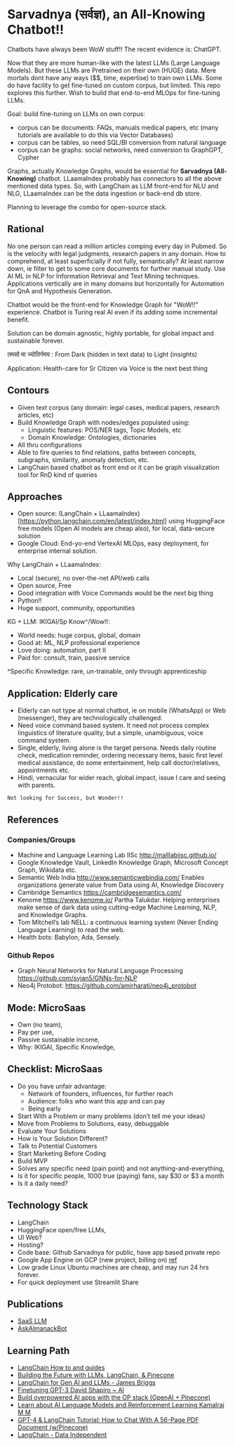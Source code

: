 # Sarvadnya (सर्वज्ञ), an All-Knowing Chatbot!!

Chatbots have always been WoW stuff!! The recent evidence is: ChatGPT.

Now that they are more human-like with the latest LLMs (Large Language Models). But these LLMs are Pretrained on their own (HUGE) data. Mere mortals dont have any ways ($$, time, expertise) to train own LLMs.
Some do have facility to get fine-tuned on custom corpus, but limited. This repo explores this further. Wish to build that end-to-end MLOps for fine-tuning LLMs.

Goal: build fine-tuning on LLMs on own corpus:
- corpus can be documents: FAQs, manuals medical papers, etc (many tutorials are available to do this via Vector Databases)
- corpus can be tables, so need SQL/BI conversion from natural language  
- corpus can be graphs: social networks, need conversion to GraphGPT, Cypher

Graphs, actually Knowledge Graphs, would be essential for **Sarvadnya (All-Knowing)** chatbot. LLaamaIndex probably has connectors to all the above mentioned data types.
So, with LangChain as LLM front-end for NLU and NLG, LLaamaIndex can be the data ingestion or back-end db store.

Planning to leverage the combo for open-source stack.


## Rational

No one person can read a million articles comping every day in Pubmed. So is the velocity with legal judgments, research papers in any domain. How to comprehend, at least superficially if not fully,  semantically? At least narrow down, ie filter to get to some core documents for further manual study. Use AI ML in NLP for Information Retrieval and Text Mining techniques. Applications vertically are in many domains but horizontally for Automation for QnA and Hypothesis Generation.

Chatbot would be the front-end for Knowledge Graph for "WoW!!" experience. Chatbot is Turing real AI even if its adding some incremental benefit.

Solution can be domain agnostic, highly portable, for global impact and sustainable forever.

तमसो मा ज्योतिर्गमय : From Dark (hidden in text data) to Light (insights)

Application: Health-care for Sr Citizen via Voice is the next best thing

## Contours
- Given text corpus (any domain: legal cases, medical papers, research articles, etc)
- Build Knowledge Graph with nodes/edges populated using:
	- Linguistic features: POS/NER tags, Topic Models, etc
	- Domain Knowledge: Ontologies, dictionaries
- All thru configurations
- Able to fire queries to find relations, paths between concepts, subgraphs, similarity, anomaly detection, etc.
- LangChain based chatbot as front end or it can be graph visualization tool for RnD kind of queries

## Approaches
- Open source: (LangChain + LLaamaIndex)[https://python.langchain.com/en/latest/index.html] using HuggingFace free models (Open AI models are cheap also), for local, data-secure solution
- Google Cloud: End-yo-end VertexAI MLOps, easy deployment, for enterprise internal solution.


Why LangChain + LLaamaIndex:
- Local (secure), no over-the-net API/web calls
- Open source, Free
- Good integration with Voice Commands would be the next big thing
- Python!!
- Huge support, community, opportunities

KG + LLM: IKIGAI/Sp Know^/Wow!!: 
- World needs: huge corpus, global, domain
- Good at: ML, NLP professional experience
- Love doing: automation, part II
- Paid for: consult, train, passive service

^Specific Knowledge: rare, un-trainable, only through apprenticeship 


## Application: Elderly care
- Elderly can not type at normal chatbot, ie on mobile (WhatsApp) or Web (messenger), they are technologically challenged.
- Need voice command based system. It need not process complex linguistics of literature quality, but a simple, unambiguous, voice command system.
- Single, elderly, living alone is the target persona. Needs daily routine check, medication reminder, ordering necessary items, basic first level medical assistance, do some entertainment, help call doctor/relatives, appointments etc.
- Hindi, vernacular for wider reach, global impact, issue I care and seeing with parents.


`Not looking for Success, but Wonder!!`

## References

### Companies/Groups
- Machine and Language Learning Lab IISc http://malllabiisc.github.io/
- Google Knowledge Vault, LinkedIn Knowledge Graph, Microsoft Concept Graph, Wikidata etc.
- Semantic Web India http://www.semanticwebindia.com/ Enables organizations generate value from Data using AI, Knowledge Discovery
- Cambridge Semantics https://cambridgesemantics.com/
- Kenome https://www.kenome.io/ Partha Talukdar. Helping enterprises make sense of dark data using cutting-edge Machine Learning, NLP, and Knowledge Graphs.
- Tom Mitchell’s lab NELL:  a continuous learning system (Never Ending Language Learning) to read the web.
- Health bots: Babylon, Ada, Sensely.

### Github Repos
- Graph Neural Networks for Natural Language Processing https://github.com/svjan5/GNNs-for-NLP
- Neo4j Protobot: https://github.com/amirharati/neo4j_protobot


<!-- 
## Why me?
- Reasonable popularity due to Sketchnote and talks on ChatGPT or LLMs (Large Language Models)
- Specific Knowledge: Theoretical background of NLP/LLMs due to trainings, plus, professional experience on customizing LLMs on custom data, plus common-sense software solution-ing experience for 2 decades, including engineering industries. Rare-Global-Untrainable-Leverage-Brand.
- IKIGAI: I love, I like, World needs, Can get paid
 -->
 

<!-- ## Contours
- Theme: Automation MicroSaas
- Product: Micro SaaS, auto upgrade, Serverless, scale as you go
- Payment: Pay per use, Passive Income, forever
- Income: Passive, remote fully, global reach
- Working: Solo, remote, no team, no HR issues, salaries
- Input: scraping , docAI(GDE)->KG (neo4j)
- Output: Wow chatbot, APIs, Network effects, more connection, more $$
- Moat/Entry Barrier, IKIGAI, Sp Knowledge
- Give back: Talks, sketchnotes, Tech explanations
- Side outcomes: consultancy, open source contribution -->

## Mode: MicroSaas
- Own (no team), 
- Pay per use, 
- Passive sustainable income, 
- Why: IKIGAI, Specific Knowledge, 

## Checklist: MicroSaas
- Do you have unfair advantage: 
	- Network of founders, influences, for further reach 
	- Audience: folks who want this app and can pay
	- Being early
- Start With a Problem or many problems (don’t tell me your ideas)
- Move from Problems to Solutions, easy, debuggable
- Evaluate Your Solutions
- How is Your Solution Different?
- Talk to Potential Customers
- Start Marketing Before Coding
- Build MVP
- Solves any specific need (pain point) and not anything-and-everything, 
- Is it for specific people, 1000 true (paying) fans, say $30 or $3 a month
- Is it a daily need?

## Technology Stack
- LangChain 
- HuggingFace open/free LLMs,
- UI Web?
- Hosting?
- Code base: Github Sarvadnya for public, have app based private repo
- Google App Engine on GCP (new project, billing on) [ref](https://www.youtube.com/watch?v=03KgXhg-voY)
- Low grade Linux Ubuntu machines are cheap, and may run 24 hrs forever.
- For quick deployment use Streamlit Share


## Publications
- [SaaS LLM](https://medium.com/google-developer-experts/saasgpt-84ba80265d0f)
- [AskAlmanackBot](https://www.linkedin.com/feed/update/urn:li:ugcPost:7049347127029698560/)

## Learning Path
- [LangChain How to and guides](https://www.youtube.com/playlist?list=PL8motc6AQftk1Bs42EW45kwYbyJ4jOdiZ)
- [Building the Future with LLMs, LangChain, & Pinecone](https://www.youtube.com/watch?v=nMniwlGyX-c)
- [LangChain for Gen AI and LLMs - James Briggs](https://www.youtube.com/playlist?list=PLIUOU7oqGTLieV9uTIFMm6_4PXg-hlN6F)
- [Finetuning GPT-3 David Shapiro ~ AI](https://www.youtube.com/playlist?list=PLV3Fr1UUO9bFg3tKw_-6djIhgId1z74JU)
- [Build overpowered AI apps with the OP stack (OpenAI + Pinecone)](https://www.youtube.com/watch?v=-dZrNj2mVHo)
- [Learn about AI Language Models and Reinforcement Learning Kamalraj M M](https://www.youtube.com/playlist?list=PLbzjzOKeYPCpp3NCeQioevM0YpZa5VqcS)
- [GPT-4 & LangChain Tutorial: How to Chat With A 56-Page PDF Document (w/Pinecone)](https://www.youtube.com/watch?v=ih9PBGVVOO4)
- [LangChain - Data Independent](https://www.youtube.com/playlist?list=PLqZXAkvF1bPNQER9mLmDbntNfSpzdDIU5)

<!-- ## Follow
- [Practical AI by Ramsri](https://www.youtube.com/@PracticalAIbyRamsri) NLP, LLM, GPT, MicroSaaS
- [Dhramesh Shah](https://www.youtube.com/watch?v=fayBEXSKyoI) ChatSpot, ChatUX -->
